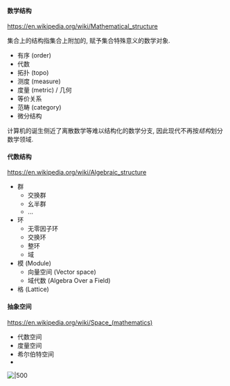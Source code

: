 
#### 数学结构

https://en.wikipedia.org/wiki/Mathematical_structure

集合上的结构指集合上附加的, 赋予集合特殊意义的数学对象. 

- 有序 (order)
- 代数
- 拓扑 (topo)
- 测度 (measure)
- 度量 (metric) / 几何
- 等价关系
- 范畴 (category)
- 微分结构

计算机的诞生侧近了离散数学等难以结构化的数学分支, 因此现代不再按*结构*划分数学领域.

#### 代数结构

https://en.wikipedia.org/wiki/Algebraic_structure

- 群
	- 交换群
	- 幺半群
	- ...
- 环
	- 无零因子环
	- 交换环
	- 整环
	- 域
- 模 (Module)
	- 向量空间 (Vector space)
	- 域代数 (Algebra Over a Field)
- 格 (Lattice)

#### 抽象空间

https://en.wikipedia.org/wiki/Space_(mathematics)

- 代数空间
- 度量空间
- 希尔伯特空间
- 
![|500](../../attach/Pasted%20image%2020240927234012.png)